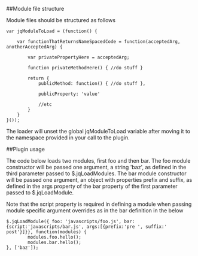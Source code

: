 ##Module file structure

Module files should be structured as follows

    var jqModuleToLoad = (function() {
    
        var functionThatReturnsNameSpacedCode = function(acceptedArg, anotherAcceptedArg) {
            
            var privatePropertyHere = acceptedArg;
            
            function privateMethodHere() { //do stuff }
            
            return {
                publicMethod: function() { //do stuff },
                
                publicProperty: 'value'
                
                //etc
            }
        }
    }());
    
The loader will unset the global jqModuleToLoad variable after moving it to the namespace provided in your call to the plugin.

##Plugin usage

The code below loads two modules, first foo and then bar. The foo module constructor will be passed one argument, a string 'baz', as defined
in the third parameter passed to $.jqLoadModules. The bar module constructor will be passed one argument, an object with properties
prefix and suffix, as defined in the args property of the bar property of the first parameter passed to $.jqLoadModule.

Note that the script property is required in defining a module when passing module specific argument overrides as in the bar definition in the below

    $.jqLoadModule({ foo: 'javascripts/foo.js', bar: {script:'javascripts/bar.js', args:[{prefix:'pre ', suffix:' post'}]}}, function(modules) {
            modules.foo.hello();
            modules.bar.hello();
    }, ['baz']);